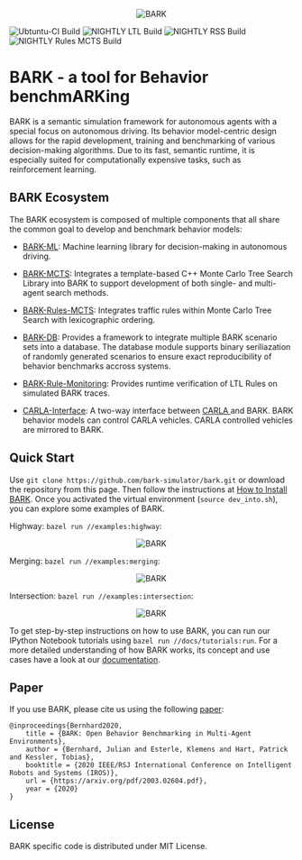 <p align="center">
<img src="https://github.com/bark-simulator/bark/raw/master/docs/source/bark_logo.jpg" alt="BARK" />
</p>

![Ubtuntu-CI Build](https://github.com/bark-simulator/bark/workflows/CI/badge.svg)
![NIGHTLY LTL Build](https://github.com/bark-simulator/bark/workflows/NIGHTLY_LTL/badge.svg)
![NIGHTLY RSS Build](https://github.com/bark-simulator/bark/workflows/NIGHTLY_RSS/badge.svg)
![NIGHTLY Rules MCTS Build](https://github.com/bark-simulator/bark/workflows/NIGHTLY_RULES_MCTS/badge.svg)

# BARK - a tool for **B**ehavior benchm**ARK**ing

BARK is a semantic simulation framework for autonomous agents with a special focus on autonomous driving.
Its behavior model-centric design allows for the rapid development, training and benchmarking of various decision-making algorithms.
Due to its fast, semantic runtime, it is especially suited for computationally expensive tasks, such as reinforcement learning.

## BARK Ecosystem

The BARK ecosystem is composed of multiple components that all share the common goal to develop and benchmark behavior models:

* [BARK-ML](https://github.com/bark-simulator/bark-ml/): Machine learning library for decision-making in autonomous driving.
* [BARK-MCTS](https://github.com/bark-simulator/planner-mcts): Integrates a template-based C++ Monte Carlo Tree Search Library into BARK to support development of both single- and multi-agent search methods.
* [BARK-Rules-MCTS](https://github.com/bark-simulator/planner-rules-mcts): Integrates traffic rules within Monte Carlo Tree Search with lexicographic ordering.

* [BARK-DB](https://github.com/bark-simulator/bark-databasse/): Provides a framework to integrate multiple BARK scenario sets into a database. The database module supports binary seriliazation of randomly generated scenarios to ensure exact  reproducibility of behavior benchmarks accross systems. 
* [BARK-Rule-Monitoring](https://github.com/bark-simulator/rule-monitoring): Provides runtime verification of LTL Rules on simulated BARK traces.
* [CARLA-Interface](https://github.com/bark-simulator/carla-interface): A two-way interface between [CARLA ](https://github.com/carla-simulator/carla) and BARK. BARK behavior models can control CARLA vehicles. CARLA controlled vehicles are mirrored to BARK.

## Quick Start

Use `git clone https://github.com/bark-simulator/bark.git` or download the repository from this page.
Then follow the instructions at [How to Install BARK](https://github.com/bark-simulator/bark/blob/master/docs/source/installation.md).
Once you activated the virtual environment (`source dev_into.sh`), you can explore some examples of BARK.

Highway: `bazel run //examples:highway`:
<p align="center">
<img src="https://github.com/bark-simulator/bark/raw/master/docs/source/gifs/bark_highway.gif" alt="BARK" />
</p>

Merging: `bazel run //examples:merging`:
<p align="center">
<img src="https://github.com/bark-simulator/bark/raw/master/docs/source/gifs/bark_merging.gif" alt="BARK" />
</p>

Intersection: `bazel run //examples:intersection`:
<p align="center">
<img src="https://github.com/bark-simulator/bark/raw/master/docs/source/gifs/bark_intersection.gif" alt="BARK" />
</p>

To get step-by-step instructions on how to use BARK, you can run our IPython Notebook tutorials using `bazel run //docs/tutorials:run`.
For a more detailed understanding of how BARK works, its concept and use cases have a look at our [documentation](https://bark-simulator.readthedocs.io/en/latest/about.html).

## Paper

If you use BARK, please cite us using the following [paper](https://arxiv.org/abs/2003.02604):

```
@inproceedings{Bernhard2020,
    title = {BARK: Open Behavior Benchmarking in Multi-Agent Environments},
    author = {Bernhard, Julian and Esterle, Klemens and Hart, Patrick and Kessler, Tobias},
    booktitle = {2020 IEEE/RSJ International Conference on Intelligent Robots and Systems (IROS)},
    url = {https://arxiv.org/pdf/2003.02604.pdf},
    year = {2020}
}
```

## License

BARK specific code is distributed under MIT License.

